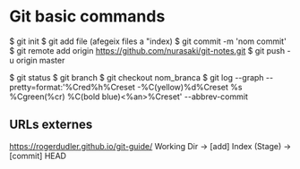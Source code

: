 # Git basic commands

<!-- Configuració git - GitHub -->
$ git init 
$ git add file (afegeix files a "index)
$ git commit -m 'nom commit'
$ git remote add origin https://github.com/nurasaki/git-notes.git
$ git push -u origin master

<!-- Altres -->
$ git status
$ git branch
$ git checkout nom_branca
$ git log --graph --pretty=format:'%Cred%h%Creset -%C(yellow)%d%Creset %s %Cgreen(%cr) %C(bold blue)<%an>%Creset' --abbrev-commit


## URLs externes

https://rogerdudler.github.io/git-guide/
Working Dir -> [add] Index (Stage) -> [commit] HEAD
